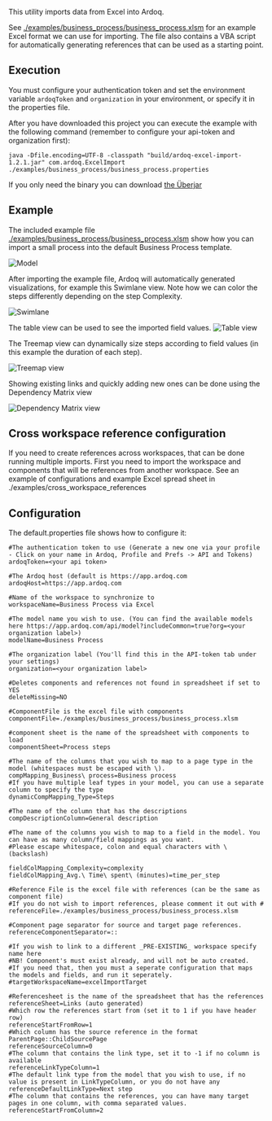 This utility imports data from Excel into Ardoq.

See [./examples/business_process/business_process.xlsm](./examples/business_process/business_process.xlsm?raw=true) for an example Excel format we can use for importing.
The file also contains a VBA script for automatically generating references that can be used as a starting point.

## Execution
You must configure your authentication token and set the environment variable `ardoqToken` and `organization` in your environment, or specify it in the properties file.

After you have downloaded this project you can execute the example with the following command (remember to configure your api-token and organization first):

```java -Dfile.encoding=UTF-8 -classpath "build/ardoq-excel-import-1.2.1.jar" com.ardoq.ExcelImport ./examples/business_process/business_process.properties```

If you only need the binary you can download [the Überjar](./build/ardoq-excel-import-1.2.1.jar?raw=true) 

## Example

The included example file [./examples/business_process/business_process.xlsm](./examples/business_process/business_process.xlsm?raw=true) show how you can import a small process into the default Business Process template.

![Model](examples/business_process/img/Model.png)

After importing the example file, Ardoq will automatically generated visualizations, for example this Swimlane view. Note how we can color the steps differently depending on the step Complexity.

![Swimlane](examples/business_process/img/Swimlane.png)

The table view can be used to see the imported field values.
![Table view](examples/business_process/img/Table.png)

The Treemap view can dynamically size steps according to field values (in this example the duration of each step).

![Treemap view](examples/business_process/img/Treemap.png)

Showing existing links and quickly adding new ones can be done using the Dependency Matrix view

![Dependency Matrix view](examples/business_process/img/DependencyMatrix.png)


## Cross workspace reference configuration
If you need to create references across workspaces, that can be done running multiple imports.
First you need to import the workspace and components that will be references from another workspace.
See an example of configurations and example Excel spread sheet in ./examples/cross_workspace_references

## Configuration

The default.properties file shows how to configure it:
```=ini
#The authentication token to use (Generate a new one via your profile - Click on your name in Ardoq, Profile and Prefs -> API and Tokens)
ardoqToken=<your api token>

#The Ardoq host (default is https://app.ardoq.com
ardoqHost=https://app.ardoq.com

#Name of the workspace to synchronize to
workspaceName=Business Process via Excel

#The model name you wish to use. (You can find the available models here https://app.ardoq.com/api/model?includeCommon=true?org=<your organization label>)
modelName=Business Process

#The organization label (You'll find this in the API-token tab under your settings)
organization=<your organization label>

#Deletes components and references not found in spreadsheet if set to YES
deleteMissing=NO

#ComponentFile is the excel file with components
componentFile=./examples/business_process/business_process.xlsm

#component sheet is the name of the spreadsheet with components to load
componentSheet=Process steps

#The name of the columns that you wish to map to a page type in the model (whitespaces must be escaped with \).
compMapping_Business\ process=Business process
#If you have multiple leaf types in your model, you can use a separate column to specify the type
dynamicCompMapping_Type=Steps

#The name of the column that has the descriptions
compDescriptionColumn=General description

#The name of the columns you wish to map to a field in the model. You can have as many column/field mappings as you want.
#Please escape whitespace, colon and equal characters with \ (backslash)

fieldColMapping_Complexity=complexity
fieldColMapping_Avg.\ Time\ spent\ (minutes)=time_per_step

#Reference File is the excel file with references (can be the same as component file)
#If you do not wish to import references, please comment it out with #
referenceFile=./examples/business_process/business_process.xlsm

#Component page separator for source and target page references.
referenceComponentSeparator=::

#If you wish to link to a different _PRE-EXISTING_ workspace specify name here
#NB! Component's must exist already, and will not be auto created.
#If you need that, then you must a seperate configuration that maps the models and fields, and run it seperately.
#targetWorkspaceName=excelImportTarget 

#Referencesheet is the name of the spreadsheet that has the references
referenceSheet=Links (auto generated)
#Which row the references start from (set it to 1 if you have header row)
referenceStartFromRow=1
#Which column has the source reference in the format ParentPage::ChildSourcePage
referenceSourceColumn=0
#The column that contains the link type, set it to -1 if no column is available
referenceLinkTypeColumn=1
#The default link type from the model that you wish to use, if no value is present in LinkTypeColumn, or you do not have any
referenceDefaultLinkType=Next step
#The column that contains the references, you can have many target pages in one column, with comma separated values.
referenceStartFromColumn=2
```
